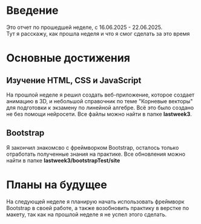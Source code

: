 # Введение

Это отчет по прошедшей неделе, c 16.06.2025 - 22.06.2025.  
Тут я расскажу, как прошла неделя и что я смог сделать за это время 

# Основные достижения

## Изучение HTML, CSS и JavaScript

На прошлой неделе я решил создать веб-приложение, которое создает анимацию в 3D, и небольшой справочник по теме "Корневые векторы" для подготовки к экзамену по линейной алгебре. Всё это было создано не без помощи нейросети. Все файлы можно найти в папке **lastweek3**.

## Bootstrap

Я закончил знакомсво с фреймворком Bootstrap, осталось только отработать полученные знания на практике. Все обновления можно найти в папке **lastweek3/bootstrapTest/site**  

# Планы на будущее

На следующей неделе я планирую начать использовать фреймворк Bootstrap в своей работе, а также возобновить практику в верстке по макету, так как на прошлой неделе я не успел этого сделать.